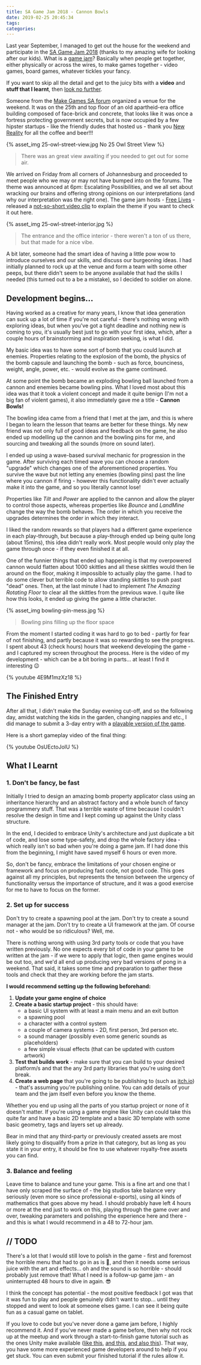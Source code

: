 ```yaml
---
title: SA Game Jam 2018 - Cannon Bowls
date: 2019-02-25 20:45:34
tags:
categories:
---
```


Last year September, I managed to get out the house for the weekend and participate in the [SA Game Jam 2018](http://makegamessa.com/discussion/5375/sa-game-jam-2018)   (thanks to my amazing wife for looking after our kids). What is a [game jam](https://en.wikipedia.org/wiki/Game_jam)? Basically when people get together, either physically or across the wires, to make games together - video games, board games, whatever tickles your fancy.

If you want to skip all the detail and get to the juicy bits with a **video** and **stuff that I learnt**, then [look no further](#The-Finished-Entry).

Someone from the [Make Games SA forum](http://makegamessa.com/) organized a venue for the weekend.  It was on the 25th and top floor of an old apartheid-era office building composed of face-brick and concrete, that looks like it was once a fortress protecting government secrets, but is now occupied by a few hipster startups - like the friendly dudes that hosted us - thank you [New Reality](https://newreality.co.za/) for all the coffee and beer!!!

{% asset_img 25-owl-street-view.jpg No 25 Owl Street View %}
> There was an great view awaiting if you needed to get out for some air.

We arrived on Friday from all corners of Johannesburg and proceeded to meet people who we may or may not have bumped into on the forums. The theme was announced at 6pm: Escalating Possibilities, and we all set about wracking our brains and offering strong opinions on our interpretations (and why our interpretation was the right one). The game jam hosts - [Free Lives](https://freelives.net/) - released a [not-so-short video clip](https://youtu.be/Kr9ndYeE_s4) to explain the theme if you want to check it out here.

{% asset_img 25-owl-street-interior.jpg %}
> The entrance and the office interior - there weren't a ton of us there, but that made for a nice vibe.

A bit later, someone had the smart idea of having a little pow wow to introduce ourselves and our skills, and discuss our burgeoning ideas. I had initially planned to rock up at the venue and form a team with some other peeps, but there didn't seem to be anyone available that had the skills I needed (this turned out to a be a mistake), so I decided to soldier on alone.

## Development begins... 

Having worked as a creative for many years, I know that idea generation can suck up a lot of time if you're not careful - there's nothing wrong with exploring ideas, but when you've got a tight deadline and nothing new is coming to you, it's usually best just to go with your first idea, which, after a couple hours of brainstorming and inspiration seeking, is what I did.

My basic idea was to have some sort of bomb that you could launch at enemies.  Properties relating to the explosion of the bomb, the physics of the bomb capsule and launching the bomb - such as force, bounciness, weight, angle, power, etc. - would evolve as the game continued.

At some point the bomb became an exploding bowling ball launched from a cannon and enemies became bowling pins. What I loved most about this idea was that it took a violent concept and made it quite benign (I'm not a big fan of violent games), it also immediately gave me a title - **Cannon Bowls!**

The bowling idea came from a friend that I met at the jam, and this is where I began to learn the lesson that teams are better for these things.  My new friend was not only full of good ideas and feedback on the game, he also ended up modelling up the cannon and the bowling pins for me, and sourcing and tweaking all the sounds (more on sound later).

I ended up using a wave-based survival mechanic for progression in the game. After surviving each timed wave you can choose a random "upgrade" which changes one of the aforementioned properties. You survive the wave but not letting any enemies (bowling pins) past the line where you cannon if firing - however this functionality didn't ever actually make it into the game, and so you literally cannot lose!

Properties like *Tilt* and *Power* are applied to the cannon and allow the player to control those aspects, whereas properties like *Bounce* and *LandMine* change the way the bomb behaves. The order in which you receive the upgrades determines the order in which they interact.

I liked the random rewards so that players had a different game experience in each play-through, but because a play-through ended up being quite long (about 15mins), this idea didn't really work. Most people would only play the game through once - if they even finished it at all.

[//]: # (Gif of random color-changing buttons.)

One of the funnier things that ended up happening is that my overpowered cannon would flatten about 1000 skittles and all these skittles would then lie around on the floor, making it impossible to actually play the game. I had to do some clever but terrible code to allow standing skittles to push past "dead" ones. Then, at the last minute I had to implement *The Amazing Rotating Floor* to clear all the skittles from the previous wave. I quite like how this looks, it ended up giving the game a little character.

{% asset_img bowling-pin-mess.jpg %}
> Bowling pins filling up the floor space

[//]: # (Include pics of cluttered floor and rotating floor gif.)

From the moment I started coding it was hard to go to bed - partly for fear of not finishing, and partly because it was so rewarding to see the progress.  I spent about 43 (check hours) hours that weekend developing the game - and I captured my screen throughout the process. Here is the video of my development - which can be a bit boring in parts... at least I find it interesting 😉

{% youtube 4E9M1mzXz18 %}

## The Finished Entry

After all that, I didn't make the Sunday evening cut-off, and so the following day, amidst watching the kids in the garden, changing nappies and etc., I did manage to submit a 3-day entry with a [playable version of the game](https://jamotaylor.itch.io/cannon-bowls-sa-game-jam-2018).

Here is a short gameplay video of the final thing:

{% youtube OsUEctoJolU %}

## What I Learnt

### 1. Don't be fancy, be fast

Initially I tried to design an amazing bomb property applicator class using an inheritance hierarchy and an abstract factory and a whole bunch of fancy programmery stuff. That was a terrible waste of time because I couldn't resolve the design in time and I kept coming up against the Unity class structure.

In the end, I decided to embrace Unity's architecture and just duplicate a bit of code, and lose some type-safety, and drop the whole factory idea - which really isn't so bad when you're doing a game jam.  If I had done this from the beginning, I might have saved myself 6 hours or even more.

So, don't be fancy, embrace the limitations of your chosen engine or framework and focus on producing fast code, not good code. This goes against all my principles, but represents the tension between the urgency of functionality versus the importance of structure, and it was a good exercise for me to have to focus on the former.

### 2. Set up for success

Don't try to create a spawning pool at the jam. Don't try to create a sound manager at the jam. Don't try to create a UI framework at the jam. Of course not - who would be so ridiculous? Well, me.

There is nothing wrong with using 3rd party tools or code that you have written previously. No one expects every bit of code in your game to be written at the jam - if we were to apply that logic, then game engines would be out too, and we'd all end up producing very bad versions of pong in a weekend. That said, it takes some time and preparation to gather these tools and check that they are working before the jam starts.

**I would recommend setting up the following beforehand:**

1. **Update your game engine of choice**
2. **Create a basic startup project** - this should have:
    * a basic UI system with at least a main menu and an exit button
    * a spawning pool
    * a character with a control system
    * a couple of camera systems - 2D, first person, 3rd person etc.
    * a sound manager (possibly even some generic sounds as placeholders)
    * a few simple visual effects (that can be updated with custom artwork)
3. **Test that builds work** - make sure that you can build to your desired platform/s and that the any 3rd party libraries that you're using don't break.
4. **Create a web page** that you're going to be publishing to (such as [itch.io](https://itch.io)) - that's assuming you're publishing online. You can add details of your team and the jam itself even before you know the theme.

Whether you end up using all the parts of you startup project or none of it doesn't matter. If you're using a game engine like Unity can could take this quite far and have a basic 2D template and a basic 3D template with some basic geometry, tags and layers set up already.

Bear in mind that any third-party or previously created assets are most likely going to disqualify from a prize in that category, but as long as you state it in your entry, it should be fine to use whatever royalty-free assets you can find.

### 3. Balance and feeling

Leave time to balance and tune your game. This is a fine art and one that I have only scraped the surface of - the big studios take balance very seriously (even more so since professional e-sports), using all kinds of mathematics that goes above my head.  I should probably have left 4 hours or more at the end just to work on this, playing through the game over and over, tweaking parameters and polishing the experience here and there - and this is what I would recommend in a 48 to 72-hour jam.

<!-- ## Hook up and have fun

Don't be too protective of your ideas or your project - be that code or artwork. You have a much better chance of putting up something in time, and having fun doing it, if you work in a team - and you might make a buddy in the process. In my case, I went solo partly to prove a point to myself that I could do it all from artwork to code to finished product. But, seeing as I ended up needing help anyway, I now see that working in a team would probably have been a lot more fun if I had just had let go a little. -->

## // TODO

There's a lot that I would still love to polish in the game - first and foremost the horrible menu that had to go in as is 🤦‍, and then it needs some serious juice with the art and effects... oh and the sound is so horrible - should probably just remove that! What I need is a follow-up game jam - an uninterrupted 48 hours to dive in again. 😎

I think the concept has potential - the most positive feedback I got was that it was fun to play and people genuinely didn't want to stop... until they stopped and went to look at someone elses game. I can see it being quite fun as a casual game on tablet.

If you love to code but you've never done a game jam before, I highly recommend it. And if you've never made a game before, then why not rock up at the meetup and work through a start-to-finish game tutorial such as the ones Unity make available ([like this](https://unity3d.com/learn/tutorials/s/roll-ball-tutorial), [and this](https://unity3d.com/learn/tutorials/s/space-shooter-tutorial), [and also this](https://unity3d.com/learn/tutorials/s/survival-shooter-tutorial)). That way, you have some more experienced game developers around to help if you get stuck. You can even submit your finished tutorial if the rules allow it.